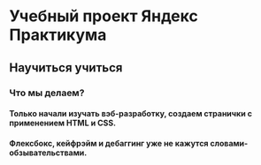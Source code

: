 # Учебный проект Яндекс Практикума
## Научиться учиться
### **Что мы делаем?**
#### Только начали изучать вэб-разработку, создаем странички с применением HTML и CSS.
#### Флексбокс, кейфрэйм и дебаггинг уже не кажутся словами-обзывательствами.

